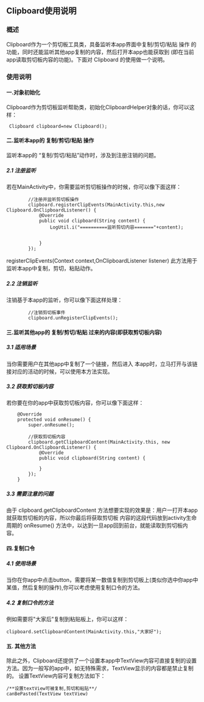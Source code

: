 ## Clipboard使用说明

### 概述
Clipboard作为一个剪切板工具类，具备监听本app界面中复制/剪切/粘贴 操作 的功能，同时还能监听其他app复制的内容，然后打开本app也能获取到
(即在当前app读取剪切板内容的功能)。下面对 Clipboard 的使用做一个说明。

### 使用说明
#### 一.对象初始化
Clipboard作为剪切板监听帮助类，初始化ClipboardHelper对象的话，你可以这样：
```
 Clipboard clipboard=new Clipboard();
```
#### 二.监听本app的 复制/剪切/粘贴 操作
监听本app的 “复制/剪切/粘贴”动作时，涉及到注册注销的问题。
##### 2.1 注册监听
若在MainActivity中，你需要监听剪切板操作的时候，你可以像下面这样：
```
        //注册并监听剪切板操作
        clipboard.registerClipEvents(MainActivity.this,new Clipboard.OnClipboardListener() {
            @Override
            public void clipboard(String content) {
                LogUtil.i("==========监听剪切内容======="+content);


            }
        });
```
registerClipEvents(Context context,OnClipboardListener listener) 此方法用于监听本app中复制，剪切，粘贴动作。
##### 2.2 注销监听
注销基于本app的监听，你可以像下面这样处理：
```
        //注销剪切板事件
        clipboard.unRegisterClipEvents();
```
#### 三.监听其他app的 复制/剪切/粘贴 过来的内容(即获取剪切板内容)
##### 3.1 适用场景
当你需要用户在其他app中复制了一个链接，然后进入 本app时，立马打开与该链接对应的活动的时候，可以使用本方法实现。
##### 3.2 获取剪切板内容
若你要在你的app中获取剪切板内容，你可以像下面这样：
```
    @Override
    protected void onResume() {
        super.onResume();

        //获取剪切板内容
        clipboard.getClipboardContent(MainActivity.this, new Clipboard.OnClipboardListener() {
            @Override
            public void clipboard(String content) {
               
            }
        });
    }
```
##### 3.3 需要注意的问题
由于 clipboard.getClipboardContent 方法想要实现的效果是：用户一打开本app就获取剪切板的内容，所以你最后将获取剪切板
内容的这段代码放到activity生命周期的 onResume() 方法中，以达到一旦app回到前台，就能读取到剪切板内容。

#### 四.复制口令
##### 4.1 使用场景
当你在你app中点击button，需要将某一数值复制到剪切板上(类似你选中你app中某值，然后复制的操作),你可以考虑使用复制口令的方法。
##### 4.2 复制口令的方法
例如需要将"大家后"复制到粘贴板上，你可以这样：
```
clipboard.setClipboardContent(MainActivity.this,"大家好");
```

#### 五. 其他方法
除此之外，Clipboard还提供了一个设置本app中TextView内容可直接复制的设置方法。因为一般写的app中，如无特殊需求，TextView显示的内容都是禁止复制的。
设置TextView内容可复制方法如下：
```
/**设置textView可被复制,剪切和粘贴**/
canBePasted(TextView textView)
```
